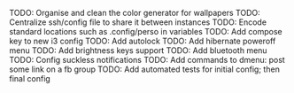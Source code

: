 TODO: Organise and clean the color generator for wallpapers
TODO: Centralize ssh/config file to share it between instances
TODO: Encode standard locations such as .config/perso in variables
TODO: Add compose key to new i3 config
TODO: Add autolock
TODO: Add hibernate poweroff menu
TODO: Add brightness keys support
TODO: Add bluetooth menu
TODO: Config suckless notifications
TODO: Add commands to dmenu: post some link on a fb group
TODO: Add automated tests for initial config; then final config
